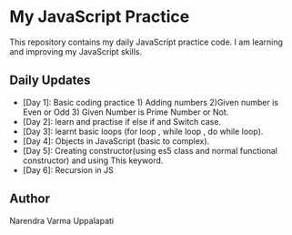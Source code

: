 # My JavaScript Practice

This repository contains my daily JavaScript practice code. I am learning and improving my JavaScript skills.

## Daily Updates

- [Day 1]: Basic coding practice 1) Adding numbers 2)Given number is Even or Odd 3) Given Number is Prime Number or Not.
- [Day 2]: learn and practise if else if and Switch case.
- [Day 3]: learnt basic loops (for loop , while loop , do while loop).
- [Day 4]: Objects in JavaScript (basic to complex).
- [Day 5]: Creating constructor(using es5 class and normal functional constructor) and using This keyword.
- [Day 6]: Recursion in JS 
## Author
Narendra Varma Uppalapati

